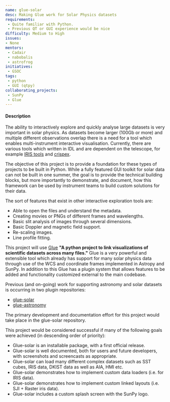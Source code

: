 ```yaml
---
name: glue-solar
desc: Making Glue work for Solar Physics datasets
requirements:
 - Quite familiar with Python.
 - Previous QT or GUI experience would be nice
difficulty: Medium to High
issues:
- None
mentors:
 - Cadair
 - nabobalis
 - astrofrog
initiatives:
 - GSOC
tags:
 - python
 - GUI (qtpy)
collaborating_projects:
 - SunPy
 - Glue
---
```


#### Description

The ability to interactively explore and quickly analyse large datasets is very important in solar physics.
As datasets become larger (100Gb or more) and multiple different observations overlap there is a need for a tool which enables multi-instrument interactive visualisation.
Currently, there are various tools which written in IDL and are dependent on the telescope, for example [IRIS tools](https://folk.uio.no/tiago/cassda/notes/data_tools.html) and [crispex](http://folk.uio.no/gregal/crispex/).

The objective of this project is to provide a foundation for these types of projects to be built in Python.
While a fully featured GUI toolkit for solar data can not be built in one summer, the goal is to provide the technical building blocks, but more importantly to demonstrate, and document, how this framework can be used by instrument teams to build custom solutions for their data.

The sort of features that exist in other interactive exploration tools are:
 - Able to open the files and understand the metadata.
 - Creating movies or PNGs of different frames and wavelengths.
 - Basic slit analysis of images through several dimensions.
 - Basic Doppler and magnetic field support.
 - Re-scaling images.
 - Line profile fitting.

This project will use [Glue](https://glueviz.org/) **"A python project to link visualizations of scientific datasets across many files."**
Glue is a very powerful and extensible tool which already has support for many solar physics data through use of the WCS and coordinate frames implemented in Astropy and SunPy.
In addition to this Glue has a plugin system that allows features to be added and functionality customized external to the main codebase.

Previous (and on-going) work for supporting astronomy and solar datasets is occurring in two plugin repositories:

- [glue-solar](https://github.com/glue-viz/glue-solar)
- [glue-astronomy](https://github.com/glue-viz/glue-astronomy)

The primary development and documentation effort for this project would take place in the glue-solar repository.


This project would be considered successful if many of the following goals were achieved (in descending order of priority):

* Glue-solar is an installable package, with a first official release.
* Glue-solar is well documented, both for users and future developers, with screenshots and screencasts as appropriate.
* Glue-solar can load many different complex datasets such as SST cubes, IRIS data, DKIST data as well as AIA, HMI etc.
* Glue-solar demonstrates how to implement custom data loaders (i.e. for IRIS data).
* Glue-solar demonstrates how to implement custom linked layouts (i.e. SJI + Raster iris data).
* Glue-solar includes a custom splash screen with the SunPy logo.
